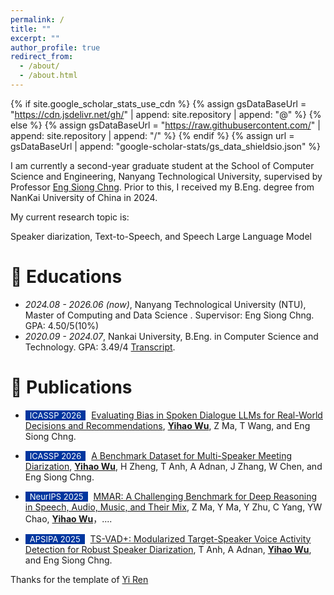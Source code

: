 ```yaml
---
permalink: /
title: ""
excerpt: ""
author_profile: true
redirect_from: 
  - /about/
  - /about.html
---
```


{% if site.google_scholar_stats_use_cdn %}
{% assign gsDataBaseUrl = "https://cdn.jsdelivr.net/gh/" | append: site.repository | append: "@" %}
{% else %}
{% assign gsDataBaseUrl = "https://raw.githubusercontent.com/" | append: site.repository | append: "/" %}
{% endif %}
{% assign url = gsDataBaseUrl | append: "google-scholar-stats/gs_data_shieldsio.json" %}

<span class='anchor' id='about-me'></span>

I am currently a second-year graduate student at the School of Computer Science and Engineering, Nanyang Technological University, supervised by Professor [Eng Siong Chng](https://scholar.google.com/citations?hl=en&user=FJodrCcAAAAJ). 
Prior to this, I received my B.Eng. degree from NanKai University of China in 2024.

My current research topic is:

Speaker diarization, Text-to-Speech, and Speech Large Language Model

# 📖 Educations
- *2024.08 - 2026.06 (now)*, Nanyang Technological University (NTU), Master of Computing and Data Science . Supervisor: Eng Siong Chng.
  GPA: 4.50/5(10%)
- *2020.09 - 2024.07*, Nankai University, B.Eng. in Computer Science and Technology. GPA: 3.49/4 [Transcript](https://github.com/wyhzhen6/wyhzhen6.github.io/blob/main/transcript.pdf). 


# 📝 Publications  

- <span style="display:inline-block; background-color:#00369F; color:#fff; padding:0px 7px; margin-right:5px; font-size:13px;">ICASSP 2026</span> [Evaluating Bias in Spoken Dialogue LLMs for Real-World Decisions and Recommendations](#), **<u>Yihao Wu</u>**, Z Ma, T Wang, and Eng Siong Chng.  

- <span style="display:inline-block; background-color:#00369F; color:#fff; padding:0px 7px; margin-right:5px; font-size:13px;">ICASSP 2026</span> [A Benchmark Dataset for Multi-Speaker Meeting Diarization](#), **<u>Yihao Wu</u>**, H Zheng, T Anh, A Adnan, J Zhang, W Chen, and Eng Siong Chng.  

- <span style="display:inline-block; background-color:#00369F; color:#fff; padding:0px 7px; margin-right:5px; font-size:13px;">NeurIPS 2025</span> [MMAR: A Challenging Benchmark for Deep Reasoning in Speech, Audio, Music, and Their Mix](https://arxiv.org/abs/2505.13032), Z Ma, Y Ma, Y Zhu, C Yang, YW Chao, **<u>Yihao Wu</u>**，....  

- <span style="display:inline-block; background-color:#00369F; color:#fff; padding:0px 7px; margin-right:5px; font-size:13px;">APSIPA 2025</span> [TS-VAD+: Modularized Target-Speaker Voice Activity Detection for Robust Speaker Diarization](#), T Anh, A Adnan, **<u>Yihao Wu</u>**, and Eng Siong Chng.  

Thanks for the template of <a href="https://github.com/RayeRen/acad-homepage.github.io">Yi Ren</a>


